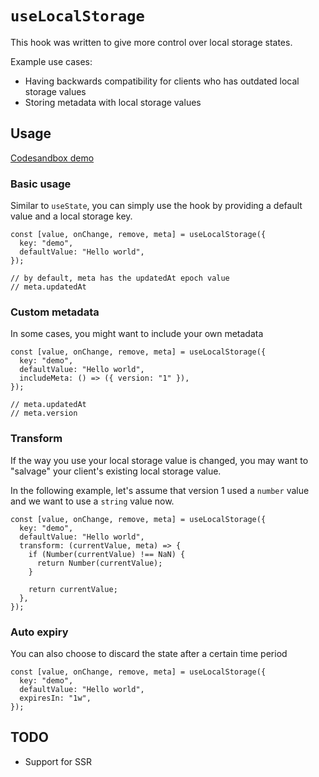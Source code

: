 # `useLocalStorage`

This hook was written to give more control over local storage states.

Example use cases:

- Having backwards compatibility for clients who has outdated local storage values
- Storing metadata with local storage values

## Usage

[Codesandbox demo](https://codesandbox.io/p/sandbox/broken-meadow-wcqqq8)

### Basic usage

Similar to `useState`, you can simply use the hook by providing a default value and a local storage key.

```tsx
const [value, onChange, remove, meta] = useLocalStorage({
  key: "demo",
  defaultValue: "Hello world",
});

// by default, meta has the updatedAt epoch value
// meta.updatedAt
```

### Custom metadata

In some cases, you might want to include your own metadata

```tsx
const [value, onChange, remove, meta] = useLocalStorage({
  key: "demo",
  defaultValue: "Hello world",
  includeMeta: () => ({ version: "1" }),
});

// meta.updatedAt
// meta.version
```

### Transform

If the way you use your local storage value is changed, you may want to "salvage" your client's existing local storage value.

In the following example, let's assume that version 1 used a `number` value and we want to use a `string` value now.

```tsx
const [value, onChange, remove, meta] = useLocalStorage({
  key: "demo",
  defaultValue: "Hello world",
  transform: (currentValue, meta) => {
    if (Number(currentValue) !== NaN) {
      return Number(currentValue);
    }

    return currentValue;
  },
});
```

### Auto expiry

You can also choose to discard the state after a certain time period

```tsx
const [value, onChange, remove, meta] = useLocalStorage({
  key: "demo",
  defaultValue: "Hello world",
  expiresIn: "1w",
});
```

## TODO

- Support for SSR
